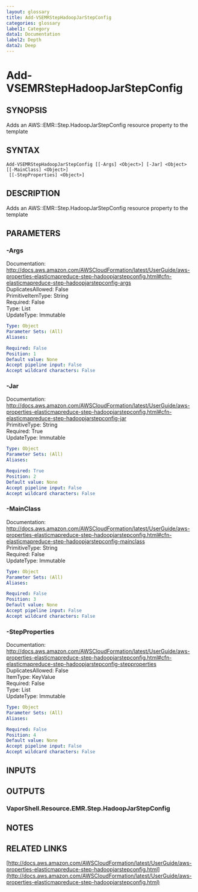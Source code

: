 ```yaml
---
layout: glossary
title: Add-VSEMRStepHadoopJarStepConfig
categories: glossary
label1: Category
data1: Documentation
label2: Depth
data2: Deep
---
```


# Add-VSEMRStepHadoopJarStepConfig

## SYNOPSIS
Adds an AWS::EMR::Step.HadoopJarStepConfig resource property to the template

## SYNTAX

```
Add-VSEMRStepHadoopJarStepConfig [[-Args] <Object>] [-Jar] <Object> [[-MainClass] <Object>]
 [[-StepProperties] <Object>]
```

## DESCRIPTION
Adds an AWS::EMR::Step.HadoopJarStepConfig resource property to the template

## PARAMETERS

### -Args
Documentation: http://docs.aws.amazon.com/AWSCloudFormation/latest/UserGuide/aws-properties-elasticmapreduce-step-hadoopjarstepconfig.html#cfn-elasticmapreduce-step-hadoopjarstepconfig-args    
DuplicatesAllowed: False    
PrimitiveItemType: String    
Required: False    
Type: List    
UpdateType: Immutable

```yaml
Type: Object
Parameter Sets: (All)
Aliases: 

Required: False
Position: 1
Default value: None
Accept pipeline input: False
Accept wildcard characters: False
```

### -Jar
Documentation: http://docs.aws.amazon.com/AWSCloudFormation/latest/UserGuide/aws-properties-elasticmapreduce-step-hadoopjarstepconfig.html#cfn-elasticmapreduce-step-hadoopjarstepconfig-jar    
PrimitiveType: String    
Required: True    
UpdateType: Immutable

```yaml
Type: Object
Parameter Sets: (All)
Aliases: 

Required: True
Position: 2
Default value: None
Accept pipeline input: False
Accept wildcard characters: False
```

### -MainClass
Documentation: http://docs.aws.amazon.com/AWSCloudFormation/latest/UserGuide/aws-properties-elasticmapreduce-step-hadoopjarstepconfig.html#cfn-elasticmapreduce-step-hadoopjarstepconfig-mainclass    
PrimitiveType: String    
Required: False    
UpdateType: Immutable

```yaml
Type: Object
Parameter Sets: (All)
Aliases: 

Required: False
Position: 3
Default value: None
Accept pipeline input: False
Accept wildcard characters: False
```

### -StepProperties
Documentation: http://docs.aws.amazon.com/AWSCloudFormation/latest/UserGuide/aws-properties-elasticmapreduce-step-hadoopjarstepconfig.html#cfn-elasticmapreduce-step-hadoopjarstepconfig-stepproperties    
DuplicatesAllowed: False    
ItemType: KeyValue    
Required: False    
Type: List    
UpdateType: Immutable

```yaml
Type: Object
Parameter Sets: (All)
Aliases: 

Required: False
Position: 4
Default value: None
Accept pipeline input: False
Accept wildcard characters: False
```

## INPUTS

## OUTPUTS

### VaporShell.Resource.EMR.Step.HadoopJarStepConfig

## NOTES

## RELATED LINKS

[http://docs.aws.amazon.com/AWSCloudFormation/latest/UserGuide/aws-properties-elasticmapreduce-step-hadoopjarstepconfig.html](http://docs.aws.amazon.com/AWSCloudFormation/latest/UserGuide/aws-properties-elasticmapreduce-step-hadoopjarstepconfig.html)

